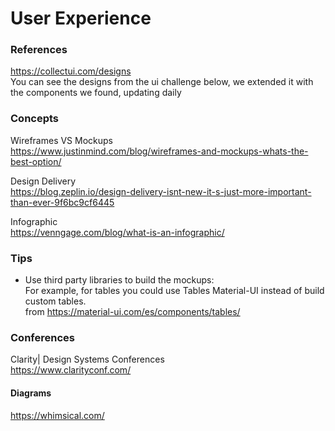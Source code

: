 # User Experience

### References

https://collectui.com/designs
<br>
You can see the designs from the ui challenge below, we extended it with the components we found, updating daily


### Concepts

Wireframes VS Mockups
<br>
https://www.justinmind.com/blog/wireframes-and-mockups-whats-the-best-option/


Design Delivery
<br>
https://blog.zeplin.io/design-delivery-isnt-new-it-s-just-more-important-than-ever-9f6bc9cf6445


Infographic
<br>
https://venngage.com/blog/what-is-an-infographic/


### Tips

* Use third party libraries to build the mockups:
<br> For example, for tables you could use Tables Material-UI instead
of build custom tables.
<br> from https://material-ui.com/es/components/tables/


### Conferences
Clarity| Design Systems Conferences
<br>
https://www.clarityconf.com/



#### Diagrams
https://whimsical.com/
